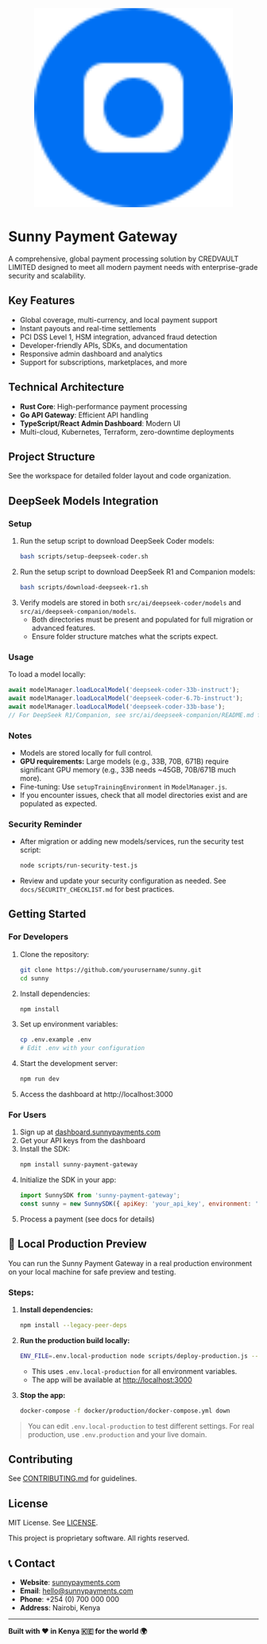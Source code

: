 <div align="center">
  <img src="public/images/sunny-logo.svg" alt="Sunny Payment Gateway Logo" width="400"/>
</div>

# Sunny Payment Gateway
A comprehensive, global payment processing solution by CREDVAULT LIMITED designed to meet all modern payment needs with enterprise-grade security and scalability.

## Key Features
- Global coverage, multi-currency, and local payment support
- Instant payouts and real-time settlements
- PCI DSS Level 1, HSM integration, advanced fraud detection
- Developer-friendly APIs, SDKs, and documentation
- Responsive admin dashboard and analytics
- Support for subscriptions, marketplaces, and more

## Technical Architecture
- **Rust Core**: High-performance payment processing
- **Go API Gateway**: Efficient API handling
- **TypeScript/React Admin Dashboard**: Modern UI
- Multi-cloud, Kubernetes, Terraform, zero-downtime deployments

## Project Structure
See the workspace for detailed folder layout and code organization.

## DeepSeek Models Integration

### Setup
1. Run the setup script to download DeepSeek Coder models:
   ```bash
   bash scripts/setup-deepseek-coder.sh
   ```
2. Run the setup script to download DeepSeek R1 and Companion models:
   ```bash
   bash scripts/download-deepseek-r1.sh
   ```
3. Verify models are stored in both `src/ai/deepseek-coder/models` and `src/ai/deepseek-companion/models`.
   - Both directories must be present and populated for full migration or advanced features.
   - Ensure folder structure matches what the scripts expect.

### Usage
To load a model locally:
```javascript
await modelManager.loadLocalModel('deepseek-coder-33b-instruct');
await modelManager.loadLocalModel('deepseek-coder-6.7b-instruct');
await modelManager.loadLocalModel('deepseek-coder-33b-base');
// For DeepSeek R1/Companion, see src/ai/deepseek-companion/README.md for usage examples.
```

### Notes
- Models are stored locally for full control.
- **GPU requirements:** Large models (e.g., 33B, 70B, 671B) require significant GPU memory (e.g., 33B needs ~45GB, 70B/671B much more).
- Fine-tuning: Use `setupTrainingEnvironment` in `ModelManager.js`.
- If you encounter issues, check that all model directories exist and are populated as expected.

### Security Reminder
- After migration or adding new models/services, run the security test script:
  ```bash
  node scripts/run-security-test.js
  ```
- Review and update your security configuration as needed. See `docs/SECURITY_CHECKLIST.md` for best practices.

## Getting Started

### For Developers
1. Clone the repository:
   ```bash
   git clone https://github.com/yourusername/sunny.git
   cd sunny
   ```
2. Install dependencies:
   ```bash
   npm install
   ```
3. Set up environment variables:
   ```bash
   cp .env.example .env
   # Edit .env with your configuration
   ```
4. Start the development server:
   ```bash
   npm run dev
   ```
5. Access the dashboard at http://localhost:3000

### For Users
1. Sign up at [dashboard.sunnypayments.com](https://dashboard.sunnypayments.com)
2. Get your API keys from the dashboard
3. Install the SDK:
   ```bash
   npm install sunny-payment-gateway
   ```
4. Initialize the SDK in your app:
   ```javascript
   import SunnySDK from 'sunny-payment-gateway';
   const sunny = new SunnySDK({ apiKey: 'your_api_key', environment: 'sandbox' });
   ```
5. Process a payment (see docs for details)

## 🚀 Local Production Preview

You can run the Sunny Payment Gateway in a real production environment on your local machine for safe preview and testing.

### Steps:

1. **Install dependencies:**
   ```bash
   npm install --legacy-peer-deps
   ```

2. **Run the production build locally:**
   ```bash
   ENV_FILE=.env.local-production node scripts/deploy-production.js --local-production
   ```
   - This uses `.env.local-production` for all environment variables.
   - The app will be available at [http://localhost:3000](http://localhost:3000)

3. **Stop the app:**
   ```bash
   docker-compose -f docker/production/docker-compose.yml down
   ```

> You can edit `.env.local-production` to test different settings. For real production, use `.env.production` and your live domain.

## Contributing
See [CONTRIBUTING.md](./CONTRIBUTING.md) for guidelines.

## License
MIT License. See [LICENSE](LICENSE).

This project is proprietary software. All rights reserved.

## 📞 Contact

- **Website**: [sunnypayments.com](https://sunnypayments.com)
- **Email**: hello@sunnypayments.com
- **Phone**: +254 (0) 700 000 000
- **Address**: Nairobi, Kenya

---

**Built with ❤️ in Kenya 🇰🇪 for the world 🌍**
